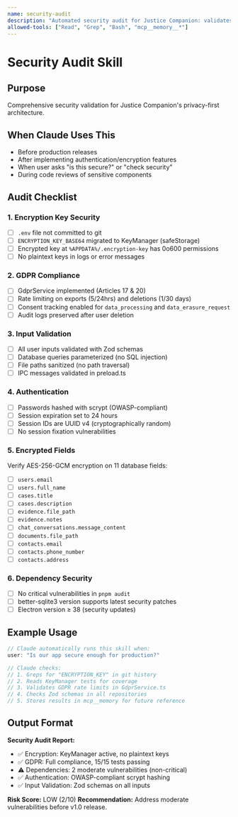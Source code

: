 ```yaml
---
name: security-audit
description: "Automated security audit for Justice Companion: validates encryption keys, GDPR compliance, input validation, and OWASP best practices. Use when implementing security features, before releases, or when asked about security posture."
allowed-tools: ["Read", "Grep", "Bash", "mcp__memory__*"]
---
```


# Security Audit Skill

## Purpose
Comprehensive security validation for Justice Companion's privacy-first architecture.

## When Claude Uses This
- Before production releases
- After implementing authentication/encryption features
- When user asks "is this secure?" or "check security"
- During code reviews of sensitive components

## Audit Checklist

### 1. Encryption Key Security
- [ ] `.env` file not committed to git
- [ ] `ENCRYPTION_KEY_BASE64` migrated to KeyManager (safeStorage)
- [ ] Encrypted key at `%APPDATA%/.encryption-key` has 0o600 permissions
- [ ] No plaintext keys in logs or error messages

### 2. GDPR Compliance
- [ ] GdprService implemented (Articles 17 & 20)
- [ ] Rate limiting on exports (5/24hrs) and deletions (1/30 days)
- [ ] Consent tracking enabled for `data_processing` and `data_erasure_request`
- [ ] Audit logs preserved after user deletion

### 3. Input Validation
- [ ] All user inputs validated with Zod schemas
- [ ] Database queries parameterized (no SQL injection)
- [ ] File paths sanitized (no path traversal)
- [ ] IPC messages validated in preload.ts

### 4. Authentication
- [ ] Passwords hashed with scrypt (OWASP-compliant)
- [ ] Session expiration set to 24 hours
- [ ] Session IDs are UUID v4 (cryptographically random)
- [ ] No session fixation vulnerabilities

### 5. Encrypted Fields
Verify AES-256-GCM encryption on 11 database fields:
- [ ] `users.email`
- [ ] `users.full_name`
- [ ] `cases.title`
- [ ] `cases.description`
- [ ] `evidence.file_path`
- [ ] `evidence.notes`
- [ ] `chat_conversations.message_content`
- [ ] `documents.file_path`
- [ ] `contacts.email`
- [ ] `contacts.phone_number`
- [ ] `contacts.address`

### 6. Dependency Security
- [ ] No critical vulnerabilities in `pnpm audit`
- [ ] better-sqlite3 version supports latest security patches
- [ ] Electron version ≥ 38 (security updates)

## Example Usage

```typescript
// Claude automatically runs this skill when:
user: "Is our app secure enough for production?"

// Claude checks:
// 1. Greps for "ENCRYPTION_KEY" in git history
// 2. Reads KeyManager tests for coverage
// 3. Validates GDPR rate limits in GdprService.ts
// 4. Checks Zod schemas in all repositories
// 5. Stores results in mcp__memory for future reference
```

## Output Format

**Security Audit Report:**
- ✅ Encryption: KeyManager active, no plaintext keys
- ✅ GDPR: Full compliance, 15/15 tests passing
- ⚠️  Dependencies: 2 moderate vulnerabilities (non-critical)
- ✅ Authentication: OWASP-compliant scrypt hashing
- ✅ Input Validation: Zod schemas on all inputs

**Risk Score:** LOW (2/10)
**Recommendation:** Address moderate vulnerabilities before v1.0 release.
